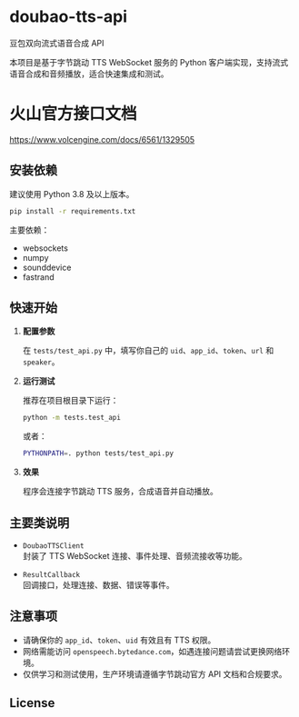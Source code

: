 # doubao-tts-api

豆包双向流式语音合成 API

本项目是基于字节跳动 TTS WebSocket 服务的 Python 客户端实现，支持流式语音合成和音频播放，适合快速集成和测试。

# 火山官方接口文档
https://www.volcengine.com/docs/6561/1329505

## 安装依赖

建议使用 Python 3.8 及以上版本。

```bash
pip install -r requirements.txt
```

主要依赖：

- websockets
- numpy
- sounddevice
- fastrand

## 快速开始

1. **配置参数**

   在 `tests/test_api.py` 中，填写你自己的 `uid`、`app_id`、`token`、`url` 和 `speaker`。

2. **运行测试**

   推荐在项目根目录下运行：

   ```bash
   python -m tests.test_api
   ```

   或者：

   ```bash
   PYTHONPATH=. python tests/test_api.py
   ```

3. **效果**

   程序会连接字节跳动 TTS 服务，合成语音并自动播放。

## 主要类说明

- `DoubaoTTSClient`  
  封装了 TTS WebSocket 连接、事件处理、音频流接收等功能。

- `ResultCallback`  
  回调接口，处理连接、数据、错误等事件。

## 注意事项

- 请确保你的 `app_id`、`token`、`uid` 有效且有 TTS 权限。
- 网络需能访问 `openspeech.bytedance.com`，如遇连接问题请尝试更换网络环境。
- 仅供学习和测试使用，生产环境请遵循字节跳动官方 API 文档和合规要求。

## License
